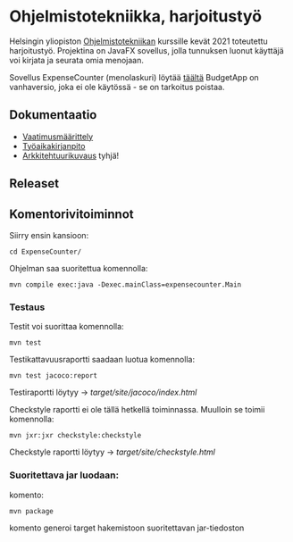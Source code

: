 # **Ohjelmistotekniikka, harjoitustyö**
Helsingin yliopiston [Ohjelmistotekniikan](https://ohjelmistotekniikka-hy.github.io/) kurssille kevät 2021 toteutettu harjoitustyö.
Projektina on JavaFX sovellus, jolla tunnuksen luonut käyttäjä voi kirjata ja seurata omia menojaan.

Sovellus ExpenseCounter (menolaskuri) löytää [täältä](https://github.com/repemi/ot-harjoitustyo/tree/master/ExpenseCounter)
BudgetApp on vanhaversio, joka ei ole käytössä - se on tarkoitus poistaa.


## Dokumentaatio

* [Vaatimusmäärittely](https://github.com/repemi/ot-harjoitustyo/blob/master/dokumentaatio/vaatimusmaarittely.md)
* [Työaikakirjanpito](https://github.com/repemi/ot-harjoitustyo/blob/master/dokumentaatio/tyoaikakirjanpito.md)
* [Arkkitehtuurikuvaus](https://github.com/repemi/ot-harjoitustyo/blob/master/dokumentaatio/arkkitehtuuri.md) tyhjä!

## Releaset



## Komentorivitoiminnot

Siirry ensin kansioon:

```
cd ExpenseCounter/
```
Ohjelman saa suoritettua komennolla:

```
mvn compile exec:java -Dexec.mainClass=expensecounter.Main
```

### Testaus


Testit voi suorittaa komennolla:
```
mvn test
```

Testikattavuusraportti saadaan luotua komennolla:
```
mvn test jacoco:report
```
Testiraportti löytyy -> _target/site/jacoco/index.html_

Checkstyle raportti ei ole tällä hetkellä toiminnassa.
Muulloin se toimii komennolla:

```
mvn jxr:jxr checkstyle:checkstyle
```
Checkstyle raportti löytyy -> _target/site/checkstyle.html_

### Suoritettava jar luodaan: 

komento:
```
mvn package
```
komento generoi target hakemistoon suoritettavan jar-tiedoston 
 

